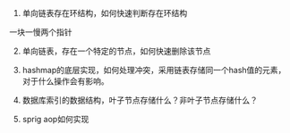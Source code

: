 1. 单向链表存在环结构，如何快速判断存在环结构

一块一慢两个指针

2. 单向链表，存在一个特定的节点，如何快速删除该节点

3. hashmap的底层实现，如何处理冲突，采用链表存储同一个hash值的元素，对于什么操作会有影响。
4. 数据库索引的数据结构，叶子节点存储什么？非叶子节点存储什么？
5. sprig aop如何实现
